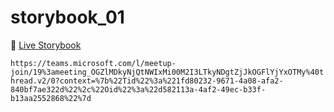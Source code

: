 # storybook_01

🚀 [Live Storybook](https://6346c29f12cb3212588eb719-kysdmcdpcq.chromatic.com/?path=/story/card01--regular)

`https://teams.microsoft.com/l/meetup-join/19%3ameeting_OGZlMDkyNjQtNWIxMi00M2I3LTkyNDgtZjJkOGFlYjYxOTMy%40thread.v2/0?context=%7b%22Tid%22%3a%221fd80232-9671-4a08-afa2-840bf7ae322d%22%2c%22Oid%22%3a%22d582113a-4af2-49ec-b33f-b13aa2552868%22%7d`
